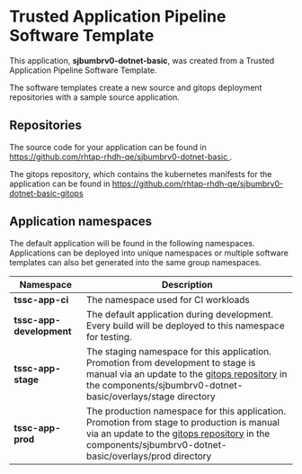 # Trusted Application Pipeline Software Template

This application, **sjbumbrv0-dotnet-basic**, was created from a Trusted Application Pipeline Software Template.

The software templates create a new source and gitops deployment repositories with a sample source application. 

## Repositories

The source code for your application can be found in [https://github.com/rhtap-rhdh-qe/sjbumbrv0-dotnet-basic ](https://github.com/rhtap-rhdh-qe/sjbumbrv0-dotnet-basic ).
 
The gitops repository, which contains the kubernetes manifests for the application can be found in 
[https://github.com/rhtap-rhdh-qe/sjbumbrv0-dotnet-basic-gitops ](https://github.com/rhtap-rhdh-qe/sjbumbrv0-dotnet-basic-gitops ) 

## Application namespaces 

The default application will be found in the following namespaces. Applications can be deployed into unique namespaces or multiple software templates can also bet generated into the same group namespaces.  

|  Namespace   |  Description   |  
| -------- | -------- |
| **tssc-app-ci** | The namespace used for CI workloads |
| **tssc-app-development** | The default application during development. Every build will be deployed to this namespace for testing. |
| **tssc-app-stage** | The staging namespace for this application. Promotion from development to stage is manual via an update to the [gitops repository](https://github.com/rhtap-rhdh-qe/sjbumbrv0-dotnet-basic-gitops ) in the components/sjbumbrv0-dotnet-basic/overlays/stage directory |
| **tssc-app-prod** | The production namespace for this application. Promotion from stage to production is manual via an update to the [gitops repository](https://github.com/rhtap-rhdh-qe/sjbumbrv0-dotnet-basic-gitops ) in the components/sjbumbrv0-dotnet-basic/overlays/prod directory |